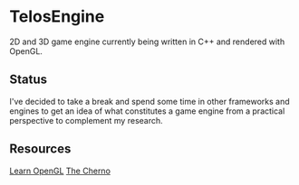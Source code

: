 # TelosEngine
2D and 3D game engine currently being written in C++ and rendered with OpenGL.

## Status
I've decided to take a break and spend some time in other frameworks and engines to get an idea of what constitutes a game engine from a practical perspective to complement my research.

## Resources
[Learn OpenGL](https://learnopengl.com)
[The Cherno](https://www.youtube.com/c/TheChernoProject)
